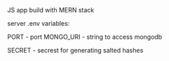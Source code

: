 JS app build with MERN stack

server .env variables:

PORT - port
MONGO_URI - string to access mongodb

SECRET - secrest for generating salted hashes

